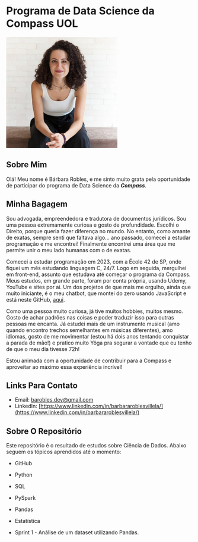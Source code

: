 # Programa de Data Science da Compass UOL

<img src="img/ba_corpo.jpg" alt="Ba's photo" width="300"> 

## Sobre Mim

Olá! Meu nome é Bárbara Robles, e me sinto muito grata pela oportunidade de participar do programa de Data Science da _**Compass**_.

## Minha Bagagem

Sou advogada, empreendedora e tradutora de documentos jurídicos. Sou uma pessoa extremamente curiosa e gosto de profundidade. Escolhi o Direito, porque queria fazer diferença no mundo. No entanto, como amante de exatas, sempre senti que faltava algo...  ano passado, comecei a estudar programação e me encontrei! Finalmente encontrei uma área que me permite unir o meu lado humanas com o de exatas. 

Comecei a estudar programação em 2023, com a École 42 de SP, onde fiquei um mês estudando linguagem C, 24/7. Logo em seguida, mergulhei em front-end, assunto que estudava até começar o programa da Compass. Meus estudos, em grande parte, foram por conta própria, usando Udemy,  YouTube e sites por ai. Um dos projetos de que mais me orgulho, ainda que muito iniciante, é o meu chatbot, que montei do zero usando JavaScript e está neste GitHub, [aqui](https://github.com/BaRobles/yogabot).

Como uma pessoa muito curiosa, já tive muitos hobbies, muitos mesmo. Gosto de achar padrões nas coisas e poder traduzir isso para outras pessoas me encanta. Já estudei mais de um instrumento musical (amo quando encontro trechos semelhantes em músicas diferentes), amo idiomas, gosto de me movimentar (estou há dois anos tentando conquistar a parada de mão!) e pratico muito Yôga pra segurar a vontade que eu tenho de que o meu dia tivesse 72h!

Estou animada com a oportunidade de contribuir para a Compass e aproveitar ao máximo essa experiência incrível!

## Links Para Contato

* Email: [barobles.dev@gmail.com](mailto:barobles.dev@gmail.com)
* LinkedIn: [https://www.linkedin.com/in/barbararoblesvillela/](https://www.linkedin.com/in/barbararoblesvillela/)

## Sobre O Repositório

Este repositório é o resultado de estudos sobre Ciência de Dados. Abaixo seguem os tópicos aprendidos até o momento:

* GitHub
* Python
* SQL
* PySpark
* Pandas
* Estatística

* Sprint 1 - Análise de um dataset utilizando Pandas.